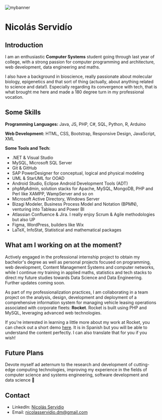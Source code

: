 ![mybanner](https://github.com/user-attachments/assets/f811b051-9444-4364-a82f-9df5cd2ee5e4)

# Nicolás Servidío

## Introduction

I am an enthusiastic **Computer Systems** student going through last year of college, with a strong passion for computer programming and architecture, web development, data engineering and maths.

I also have a background in bioscience, really passionate about molecular biology, epigenetics and that sort of thing (actually, about anything related to science and data!). Especially regarding its convergence with tech, that is what brought me here and made a 180 degree turn in my professional vocation.

## Some Skills

**Programming Languages:** Java, JS, PHP, C#, SQL, Python, R, Arduino

**Web Development:** HTML, CSS, Bootstrap, Responsive Design, JavaScript, XML

**Some Tools and Tech:**

- .NET & Visual Studio
- MySQL, Microsoft SQL Server
- Git & GitHub
- SAP PowerDesigner for conceptual, logical and physical modeling
- UML & StarUML for OOAD
- Android Studio, Eclipse Android Development Tools (ADT)
- phpMyAdmin, solution stacks for Apache, MySQL, MongoDB, PHP and Perl like XAMPP, WampServer and so on
- Microsoft Active Directory, Windows Server
- Bizagi Modeler, Business Process Model and Notation (BPMN), venturing into Tableau and Power BI
- Atlassian Confluence & Jira. I really enjoy Scrum & Agile methodologies but also UP 
- Figma, WordPress, builders like Wix
- LaTeX, InfoStat, Statistical and mathematical packages

## What am I working on at the moment?

Actively engaged in the professional internship project to obtain my bachelor's degree as well as personal projects focused on programming, web development, Content Management Systems and computer networks, while I continue my training in applied maths, statistics and tech stacks to direct my future studies towards Data Science and Data Engineering. Further updates coming soon.

As part of my professionalization practices, I am collaborating in a team project on the analysis, design, development and deployment of a comprehensive information system for managing vehicle leasing operations associated with corporate fleets: **Rocket**. Rocket is built using PHP and MySQL, leveraging advanced web technologies. 

If you're interested in learning a little more about my work at Rocket, you can check out a short demo [here](https://www.youtube.com/watch?v=l7q7Fa-jCQA&ab_channel=Nicol%C3%A1sServid%C3%ADo). It is in Spanish but you will be able to understand the content perfectly. I can also translate that for you if you wish!

## Future Plans

Devote myself ad aeternum to the research and development of cutting-edge computing technologies, improving my experience in the fields of computer science and systems engineering, software development and data science 👾

## Contact

- LinkedIn: [Nicolás Servidio](https://www.linkedin.com/in/nicolas-servidio-del-monte/) 
- Email: [nicolasservidio.dm@gmail.com](mailto:nicolasservidio.dm@gmail.com)

<!--
**nicolasservidio/nicolasservidio** is a ✨ _special_ ✨ repository because its `README.md` (this file) appears on your GitHub profile.

Here are some ideas to get you started:

- 🔭 I’m currently working on ...
- 🌱 I’m currently learning ...
- 👯 I’m looking to collaborate on ...
- 🤔 I’m looking for help with ...
- 💬 Ask me about ...
- 📫 How to reach me: ...
- 😄 Pronouns: ...
- ⚡ Fun fact: ...
-->
